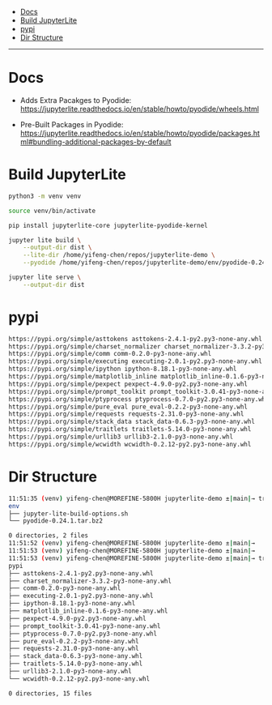 - [Docs](#docs)
- [Build JupyterLite](#build-jupyterlite)
- [pypi](#pypi)
- [Dir Structure](#dir-structure)

---

# Docs
- Adds Extra Pacakges to Pyodide: https://jupyterlite.readthedocs.io/en/stable/howto/pyodide/wheels.html

- Pre-Built Packages in Pyodide: https://jupyterlite.readthedocs.io/en/stable/howto/pyodide/packages.html#bundling-additional-packages-by-default


# Build JupyterLite
```sh
python3 -m venv venv

source venv/bin/activate

pip install jupyterlite-core jupyterlite-pyodide-kernel

jupyter lite build \
    --output-dir dist \
    --lite-dir /home/yifeng-chen/repos/jupyterlite-demo \
    --pyodide /home/yifeng-chen/repos/jupyterlite-demo/env/pyodide-0.24.1.tar.bz2

jupyter lite serve \
    --output-dir dist
```


# pypi
```sh
https://pypi.org/simple/asttokens asttokens-2.4.1-py2.py3-none-any.whl
https://pypi.org/simple/charset_normalizer charset_normalizer-3.3.2-py3-none-any.whl
https://pypi.org/simple/comm comm-0.2.0-py3-none-any.whl
https://pypi.org/simple/executing executing-2.0.1-py2.py3-none-any.whl
https://pypi.org/simple/ipython ipython-8.18.1-py3-none-any.whl
https://pypi.org/simple/matplotlib_inline matplotlib_inline-0.1.6-py3-none-any.whl
https://pypi.org/simple/pexpect pexpect-4.9.0-py2.py3-none-any.whl
https://pypi.org/simple/prompt_toolkit prompt_toolkit-3.0.41-py3-none-any.whl
https://pypi.org/simple/ptyprocess ptyprocess-0.7.0-py2.py3-none-any.whl
https://pypi.org/simple/pure_eval pure_eval-0.2.2-py3-none-any.whl
https://pypi.org/simple/requests requests-2.31.0-py3-none-any.whl
https://pypi.org/simple/stack_data stack_data-0.6.3-py3-none-any.whl
https://pypi.org/simple/traitlets traitlets-5.14.0-py3-none-any.whl
https://pypi.org/simple/urllib3 urllib3-2.1.0-py3-none-any.whl
https://pypi.org/simple/wcwidth wcwidth-0.2.12-py2.py3-none-any.whl
```


# Dir Structure
```sh
11:51:35 (venv) yifeng-chen@MOREFINE-5800H jupyterlite-demo ±|main|→ tree env
env
├── jupyter-lite-build-options.sh
└── pyodide-0.24.1.tar.bz2

0 directories, 2 files
11:51:52 (venv) yifeng-chen@MOREFINE-5800H jupyterlite-demo ±|main|→ 
11:51:53 (venv) yifeng-chen@MOREFINE-5800H jupyterlite-demo ±|main|→ 
11:51:53 (venv) yifeng-chen@MOREFINE-5800H jupyterlite-demo ±|main|→ tree pypi
pypi
├── asttokens-2.4.1-py2.py3-none-any.whl
├── charset_normalizer-3.3.2-py3-none-any.whl
├── comm-0.2.0-py3-none-any.whl
├── executing-2.0.1-py2.py3-none-any.whl
├── ipython-8.18.1-py3-none-any.whl
├── matplotlib_inline-0.1.6-py3-none-any.whl
├── pexpect-4.9.0-py2.py3-none-any.whl
├── prompt_toolkit-3.0.41-py3-none-any.whl
├── ptyprocess-0.7.0-py2.py3-none-any.whl
├── pure_eval-0.2.2-py3-none-any.whl
├── requests-2.31.0-py3-none-any.whl
├── stack_data-0.6.3-py3-none-any.whl
├── traitlets-5.14.0-py3-none-any.whl
├── urllib3-2.1.0-py3-none-any.whl
└── wcwidth-0.2.12-py2.py3-none-any.whl

0 directories, 15 files
```